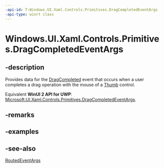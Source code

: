 ```yaml
---
-api-id: T:Windows.UI.Xaml.Controls.Primitives.DragCompletedEventArgs
-api-type: winrt class
---
```


<!-- Class syntax.
public class DragCompletedEventArgs : Windows.UI.Xaml.RoutedEventArgs, Windows.UI.Xaml.Controls.Primitives.IDragCompletedEventArgs
-->

# Windows.UI.Xaml.Controls.Primitives.DragCompletedEventArgs

## -description
Provides data for the [DragCompleted](thumb_dragcompleted.md) event that occurs when a user completes a drag operation with the mouse of a [Thumb](thumb.md) control.

Equivalent **WinUI 2 API for UWP**: [Microsoft.UI.Xaml.Controls.Primitives.DragCompletedEventArgs](/windows/winui/api/microsoft.ui.xaml.controls.primitives.dragcompletedeventargs).

## -remarks

## -examples

## -see-also
[RoutedEventArgs](../windows.ui.xaml/routedeventargs.md)

